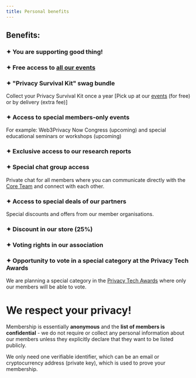 ```yaml
---
title: Personal benefits
---
```


## Benefits:

### ✦ You are supporting good thing!

### ✦ Free access to [all our events](https://web3privacy.info/events)

### ✦ "Privacy Survival Kit" swag bundle

Collect your Privacy Survival Kit once a year [Pick up at our [events](/events/) (for free) or by delivery (extra fee)]

### ✦ Access to special members-only events

For example: Web3Privacy Now Congress (upcoming) and special educational seminars or workshops (upcoming)

### ✦ Exclusive access to our research reports

### ✦ Special chat group access

Private chat for all members where you can communicate directly with the [Core Team](/governance/core-team) and connect with each other.

### ✦ Access to special deals of our partners

Special discounts and offers from our member organisations.

### ✦ Discount in our store (25%)

### ✦ Voting rights in our association

### ✦ Opportunity to vote in a special category at the Privacy Tech Awards

We are planning a special category in the [Privacy Tech Awards](/projects/privacy-tech-awards) where only our members will be able to vote.


# We respect your privacy!

Membership is essentially **anonymous** and the **list of members is confidential** - we do not require or collect any personal information about our members unless they explicitly declare that they want to be listed publicly.

We only need one verifiable identifier, which can be an email or cryptocurrency address (private key), which is used to prove your membership.
